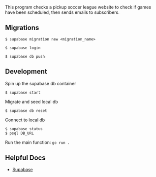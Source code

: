 This program checks a pickup soccer league website to check if games have been scheduled, then sends emails to subscribers.

## Migrations
```shell
$ supabase migration new <migration_name>
```

```shell
$ supabase login
```

```shell
$ supabase db push
```

## Development

Spin up the supabase db container

```shell
$ supabase start
```

Migrate and seed local db
```shell
$ supabase db reset
```

Connect to local db
```shell
$ supabase status
$ psql DB_URL
```

Run the main function:
`go run .`

## Helpful Docs

- [Supabase](https://supabase.com/docs/guides/database/overview)
